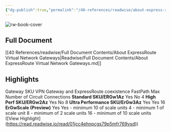 ```yaml
---
{"dg-publish":true,"permalink":"/40-references/readwise/about-express-route-virtual-network-gateways/","tags":["rw/articles"]}
---
```


![rw-book-cover](https://learn.microsoft.com/en-us/media/open-graph-image.png)

## Full Document
[[40 References/readwise/Full Document Contents/About ExpressRoute Virtual Network Gateways\|Readwise/Full Document Contents/About ExpressRoute Virtual Network Gateways.md]]

## Highlights
Gateway SKU VPN Gateway and ExpressRoute coexistence FastPath Max Number of Circuit Connections **Standard SKU/ERGw1Az** Yes No 4 **High Perf SKU/ERGw2Az** Yes No 8 **Ultra Performance SKU/ErGw3Az** Yes Yes 16 **ErGwScale (Preview)** Yes Yes - minimum 10 of scale units 4 - minimum 1 of scale unit 
8 - minimum of 2 scale units 
16 - minimum of 10 scale units ([View Highlight] (https://read.readwise.io/read/01jcc4ehnpcgs79p5mfr769vsd))


